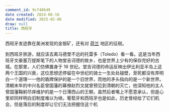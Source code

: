 ```yaml
---
comment_id: 9cf48649
date created: 2024-06-16
date modified: 2025-02-06
draw: null
title: 西班牙
---
```

西班牙发迹靠在美洲发现的金银矿，还有对 [荷兰](荷兰.md) 地区的征税。

<!-- more -->

到西班牙旅游，就应该去离马德里不远的托雷多（Toledo）看一看。这是当年西班牙文豪塞万提斯笔下的人物堂吉诃德的故乡，也是世界上少有的保存完好的古城。在那里，人们仿佛置身于 16 世纪。堂吉诃德的命运反映出伊比利亚半岛上这两个王国的兴衰，这位思想还停留在中世纪的骑士一生处处碰壁，至死都没有弄明白一个道理一一他的盾牌保护的是一个旧世界，而他的矛头指向的是一个新世界。清朝末年的中兴名臣曾国藩的幕僚赵烈文就曾预见到清朝的灭亡，他深知他的主人曾国藩鞠躬尽痒维护的是一个日薄西山的王朝，虽然后者嘴上不愿意承认，但是心里却同样明白旧制度难以为继。葡萄牙和西班牙也是如此，历史曾经给了它们机会，但是落后的制度却让它们无法把握住这个机
